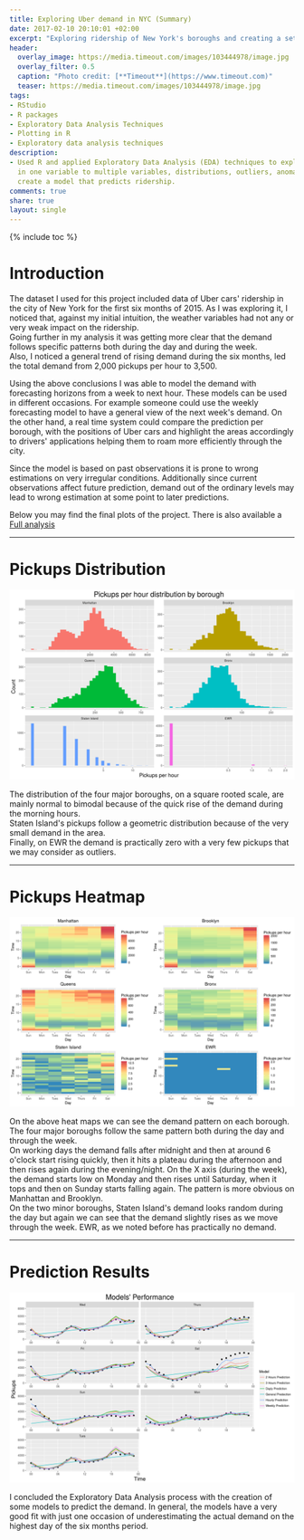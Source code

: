 ```yaml
---
title: Exploring Uber demand in NYC (Summary)
date: 2017-02-10 20:10:01 +02:00
excerpt: "Exploring ridership of New York's boroughs and creating a set of prediction models."
header:
  overlay_image: https://media.timeout.com/images/103444978/image.jpg
  overlay_filter: 0.5
  caption: "Photo credit: [**Timeout**](https://www.timeout.com)"
  teaser: https://media.timeout.com/images/103444978/image.jpg
tags:
- RStudio
- R packages
- Exploratory Data Analysis Techniques
- Plotting in R
- Exploratory data analysis techniques
description:
- Used R and applied Exploratory Data Analysis (EDA) techniques to explore relationships
  in one variable to multiple variables, distributions, outliers, anomalies and finally
  create a model that predicts ridership.
comments: true
share: true
layout: single
---
```


{% include toc %}

# Introduction

The dataset I used for this project included data of Uber cars' ridership in the city of New York for the first six months of 2015. As I was exploring it, I noticed that, against my initial intuition, the weather variables had not any or very weak impact on the ridership.  
Going further in my analysis it was getting more clear that the demand follows specific patterns both during the day and during the week.  
Also, I noticed a general trend of rising demand during the six months, led the total demand from 2,000 pickups per hour to 3,500.  

Using the above conclusions I was able to model the demand with forecasting horizons from a week to next hour. These models can be used in different occasions. For example someone could use the weekly forecasting model to have a general view of the next week's demand. On the other hand, a real time system could compare the prediction per borough, with the positions of Uber cars and highlight the areas accordingly to drivers' applications helping them to roam more efficiently through the city.  

Since the model is based on past observations it is prone to wrong estimations on very irregular conditions. Additionally since current observations affect future prediction, demand out of the ordinary levels may lead to wrong estimation at some point to later predictions.  

Below you may find the final plots of the project. There is also available a [Full analysis](https://yannispap.github.io/Exploring-Uber-Demand/)

***

# Pickups Distribution

![download.png](/assets/2017-02-10-Exploring-Uber-Demand/download.png)

The distribution of the four major boroughs, on a square rooted scale, are mainly normal to bimodal because of the quick rise of the demand during the morning hours.  
Staten Island's pickups follow a geometric distribution because of the very small demand in the area.  
Finally, on EWR the demand is practically zero with a very few pickups that we may consider as outliers.

***

# Pickups Heatmap

![plot2.png](/assets/2017-02-10-Exploring-Uber-Demand/plot2.png)

On the above heat maps we can see the demand pattern on each borough.  
The four major boroughs follow the same pattern both during the day and through the week.  
On working days the demand falls after midnight and then at around 6 o'clock start rising quickly, then it hits a plateau during the afternoon and then rises again during the evening/night. On the X axis (during the week), the demand starts low on Monday and then rises until Saturday, when it tops and then on Sunday starts falling again. The pattern is more obvious on Manhattan and Brooklyn.  
On the two minor boroughs, Staten Island's demand looks random during the day but again we can see that the demand slightly rises as we move through the week. EWR, as we noted before has practically no demand.

***

# Prediction Results

![plot3.png](/assets/2017-02-10-Exploring-Uber-Demand/plot3.png)

I concluded the Exploratory Data Analysis process with the creation of some models to predict the demand. In general, the models have a very good fit with just one occasion of underestimating the actual demand on the highest day of the six months period.
